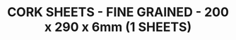 ---
title: "CORK SHEETS - FINE GRAINED - 200 x 290 x 6mm (1 SHEETS)"
price: "660.0"
desc: ""
img_path: "/assets/img/AK-8052.jpg"
brand: AK
available: true
special_offer: false
new: false
soon: false
cat: "Diorame"
subcat: "DI-AK-Interactive"
subsubcat: "BM"
sifra: "AK-8052"
---